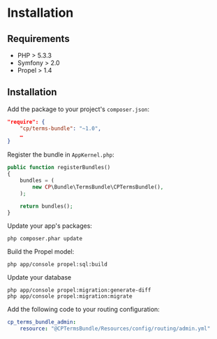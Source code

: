 Installation
=============

Requirements
------------

* PHP > 5.3.3
* Symfony > 2.0
* Propel > 1.4

Installation
------------

Add the package to your project's `composer.json`:

```json
"require": {
	"cp/terms-bundle": "~1.0",
	…
}
```

Register the bundle in `AppKernel.php`:

```php
public function registerBundles()
{
    bundles = (
        new CP\Bundle\TermsBundle\CPTermsBundle(),
    );

    return bundles();
}
```

Update your app's packages:

```
php composer.phar update
```

Build the Propel model:

```
php app/console propel:sql:build
```

Update your database

```
php app/console propel:migration:generate-diff
php app/console propel:migration:migrate
```

Add the following code to your routing configuration:

```yaml
cp_terms_bundle_admin:
    resource: "@CPTermsBundle/Resources/config/routing/admin.yml"
```
